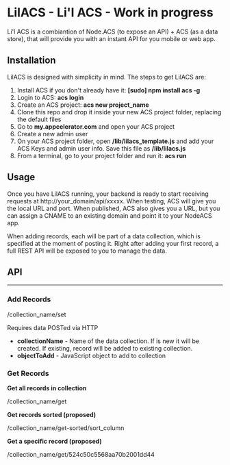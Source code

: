 # LilACS - Li'l ACS - Work in progress

Li'l ACS is a combiantion of Node.ACS (to expose an API) + ACS (as a data store), that will provide you with an instant API for you mobile or web app.

## Installation
LilACS is designed with simplicity in mind.  The steps to get LilACS are:

1. Install ACS if you don't already have it: **[sudo] npm install acs -g**
2. Login to ACS: **acs login**
3. Create an ACS project: **acs new project_name**
4. Clone this repo and drop it inside your new ACS project folder, replacing the default files
5. Go to **my.appcelerator.com** and open your ACS project
6. Create a new admin user
7. On your ACS project folder, open **/lib/lilacs_template.js** and add your ACS Keys and admin user info.  Save this file as **/lib/lilacs.js**
8. From a terminal, go to your project folder and run it: **acs run**


## Usage
Once you have LilACS running, your backend is ready to start receiving requests at http://your_domain/api/xxxxx.  When testing, ACS will give you the local URL and port.  When published, ACS also gives you a URL, but you can assign a CNAME to an existing domain and point it to your NodeACS app.  

When adding records, each will be part of a data collection, which is specified at the moment of posting it.  Right after adding your first record, a full REST API will be exposed to you to manage the data.

## API
---

### Add Records

/collection_name/set

Requires data POSTed via HTTP

* **collectionName** - Name of the data collection.  If is new it will be created.  If existing, record will be added to existing collection.
* **objectToAdd** - JavaScript object to add to collection


### Get Records

**Get all records in collection**

/collection_name/get

**Get records sorted (proposed)**

/collection_name/get-sorted/sort_column

**Get a specific record (proposed)**

/collection_name/get/524c50c5568aa70b2001dd44
